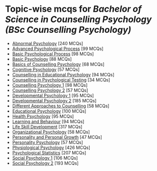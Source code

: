 # Topic-wise mcqs for *Bachelor of Science in Counselling Psychology (BSc Counselling Psychology)*

- [Abnormal Psychology](https://mcqmate.com/topic/abnormal-psychology) [240 MCQs]
- [Advanced Psychological Process](https://mcqmate.com/topic/advanced-psychological-process) [99 MCQs]
- [Basic Psychological Process](https://mcqmate.com/topic/basic-psychological-process) [98 MCQs]
- [Basic Psychology](https://mcqmate.com/topic/basic-psychology) [88 MCQs]
- [Basics of Counselling Psychology](https://mcqmate.com/topic/basics-of-counselling-psychology) [68 MCQs]
- [Cognitive Psychology](https://mcqmate.com/topic/cognitive-psychology) [57 MCQs]
- [Counselling in Educational Psychology](https://mcqmate.com/topic/counselling-in-educational-psychology) [94 MCQs]
- [Counselling in Psychological Testing](https://mcqmate.com/topic/counselling-in-psychological-testing) [34 MCQs]
- [Counselling Psychology 1](https://mcqmate.com/topic/counselling-psychology-1) [98 MCQs]
- [Counselling Psychology 2](https://mcqmate.com/topic/counselling-psychology-2) [57 MCQs]
- [Developmental Psychology 1](https://mcqmate.com/topic/developmental-psychology-1) [95 MCQs]
- [Developmental Psychology 2](https://mcqmate.com/topic/developmental-psychology-2) [185 MCQs]
- [Different Approaches to Counselling](https://mcqmate.com/topic/different-approaches-to-counselling) [58 MCQs]
- [Educational Psychology](https://mcqmate.com/topic/educational-psychology) [100 MCQs]
- [Health Psychology](https://mcqmate.com/topic/health-psychology) [95 MCQs]
- [Learning and Behaviour](https://mcqmate.com/topic/learning-and-behaviour) [94 MCQs]
- [Life Skill Development](https://mcqmate.com/topic/life-skill-development) [317 MCQs]
- [Organizational Psychology](https://mcqmate.com/topic/organizational-psychology) [58 MCQs]
- [Personality and Personal Growth](https://mcqmate.com/topic/personality-and-personal-growth) [47 MCQs]
- [Personality Psychology](https://mcqmate.com/topic/personality-psychology) [57 MCQs]
- [Physiological Psychology](https://mcqmate.com/topic/physiological-psychology) [426 MCQs]
- [Psychological Statistics](https://mcqmate.com/topic/psychological-statistics) [207 MCQs]
- [Social Psychology 1](https://mcqmate.com/topic/social-psychology-1) [106 MCQs]
- [Social Psychology 2](https://mcqmate.com/topic/social-psychology-2) [193 MCQs]
